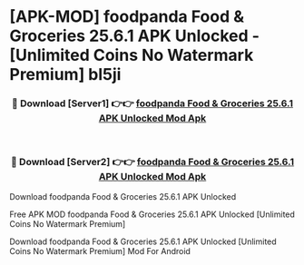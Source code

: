 # [APK-MOD] foodpanda  Food & Groceries 25.6.1 APK Unlocked - [Unlimited Coins No Watermark Premium] bl5ji



<div align="center">
<h3>🔴 Download [Server1] 👉👉 <a href="https://momento.my/?title=foodpanda__Food_&_Groceries_25.6.1_APK_Unlocked">foodpanda  Food & Groceries 25.6.1 APK Unlocked Mod Apk</a></h3><br>

<h3>🔴 Download [Server2] 👉👉 <a href="https://momento.my/?title=foodpanda__Food_&_Groceries_25.6.1_APK_Unlocked">foodpanda  Food & Groceries 25.6.1 APK Unlocked Mod Apk</a></h3>
</div>



Download foodpanda  Food & Groceries 25.6.1 APK Unlocked 

Free APK MOD foodpanda  Food & Groceries 25.6.1 APK Unlocked [Unlimited Coins No Watermark Premium]

Download foodpanda  Food & Groceries 25.6.1 APK Unlocked [Unlimited Coins No Watermark Premium] Mod For Android
